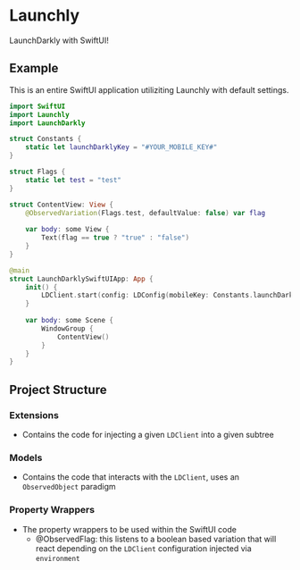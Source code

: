 # Launchly

LaunchDarkly with SwiftUI!

## Example

This is an entire SwiftUI application utiliziting Launchly with default settings.

```swift
import SwiftUI
import Launchly
import LaunchDarkly

struct Constants {
    static let launchDarklyKey = "#YOUR_MOBILE_KEY#"
}

struct Flags {
    static let test = "test"
}

struct ContentView: View {
    @ObservedVariation(Flags.test, defaultValue: false) var flag
    
    var body: some View {
        Text(flag == true ? "true" : "false")
    }
}

@main
struct LaunchDarklySwiftUIApp: App {
    init() {
        LDClient.start(config: LDConfig(mobileKey: Constants.launchDarklyKey))
    }
    
    var body: some Scene {
        WindowGroup {
            ContentView()
        }
    }
}
```

## Project Structure

### Extensions
- Contains the code for injecting a given `LDClient` into a given subtree 

### Models
- Contains the code that interacts with the `LDClient`, uses an `ObservedObject` paradigm

### Property Wrappers
- The property wrappers to be used within the SwiftUI code
    - @ObservedFlag: this listens to a boolean based variation that will react depending on the `LDClient` configuration injected via `environment`
